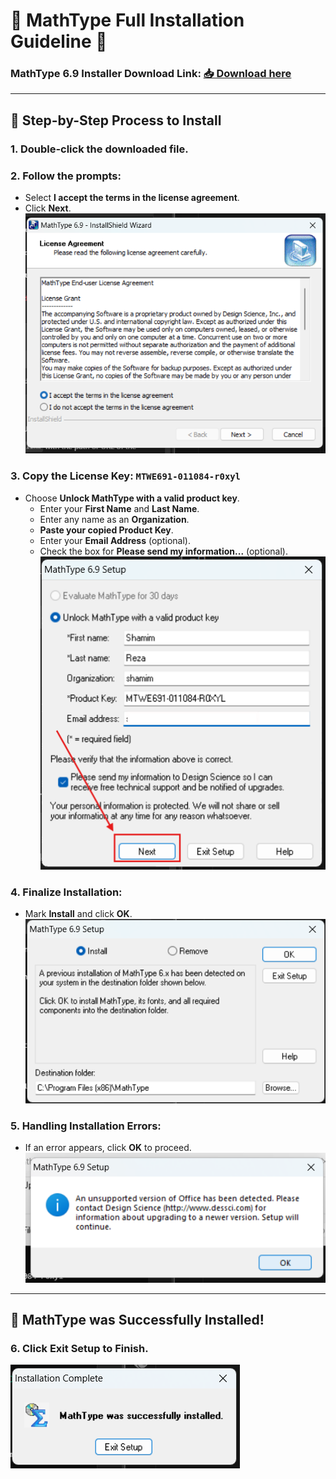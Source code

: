 # 🌟 MathType Full Installation Guideline 🌟

### **MathType 6.9 Installer Download Link**: [📥 Download here](https://github.com/Shamimreza01/appsBackup/raw/refs/heads/main/MathType/MathType6.9.exe)

---

## 🚀 Step-by-Step Process to Install

### **1. Double-click the downloaded file.**

### **2. Follow the prompts:**
   - Select **I accept the terms in the license agreement**.
   - Click **Next**.  
   ![Installation Step 2](./img1.png)

### **3. Copy the License Key:** `MTWE691-011084-r0xyl`

   - Choose **Unlock MathType with a valid product key**.
     - Enter your **First Name** and **Last Name**.
     - Enter any name as an **Organization**.
     - **Paste your copied Product Key**.
     - Enter your **Email Address** (optional).
     - Check the box for **Please send my information...** (optional).
   ![Unlocking MathType](./img3.png)

### **4. Finalize Installation:**
   - Mark **Install** and click **OK**.
   ![Finalize Installation](./img4.png)

### **5. Handling Installation Errors:**
   - If an error appears, click **OK** to proceed.
   ![Error Message](./imageE1.png)

---

## 🎉 MathType was Successfully Installed!

### **6. Click Exit Setup to Finish.**
   ![Exit Setup](./img5.png)
